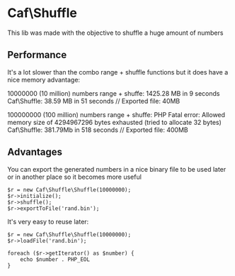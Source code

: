 Caf\Shuffle
===========

This lib was made with the objective to shuffle a huge amount of numbers

Performance
-----------

It's a lot slower than the combo range + shuffle functions but it does have a nice memory advantage:

10000000 (10 million) numbers
    range + shuffe: 1425.28 MB in 9 seconds
    Caf\Shuffle: 38.59 MB in 51 seconds // Exported file: 40MB

100000000 (100 million) numbers
    range + shuffe: PHP Fatal error:  Allowed memory size of 4294967296 bytes exhausted (tried to allocate 32 bytes)
    Caf\Shuffle: 381.79Mb in 518 seconds // Exported file: 400MB

Advantages
----------

You can export the generated numbers in a nice binary file to be used later or in another place so it becomes more useful

    $r = new Caf\Shuffle\Shuffle(10000000);
    $r->initialize();
    $r->shuffle();
    $r->exportToFile('rand.bin');

It's very easy to reuse later:

    $r = new Caf\Shuffle\Shuffle(10000000);
    $r->loadFile('rand.bin');

    foreach ($r->getIterator() as $number) {
        echo $number . PHP_EOL
    }
